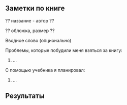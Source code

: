 ## Заметки по книге

?? название - автор ??

?? обложка, размер ??

Вводное слово (опционально)

Проблемы, которые побудили меня взяться за книгу:
1) ...

С помощью учебника я планировал:
1) ...

## Результаты

